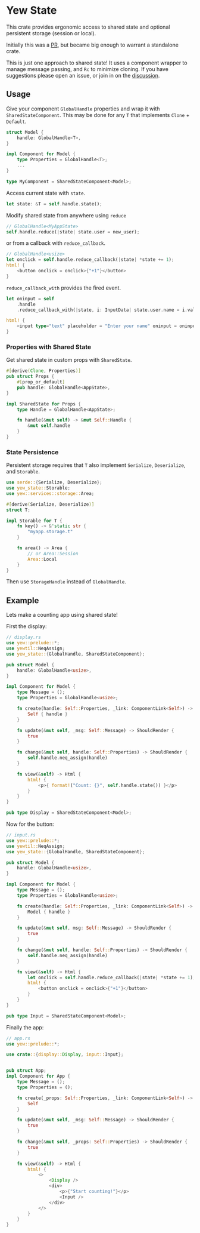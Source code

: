 # Yew State

This crate provides ergonomic access to shared state and optional persistent storage (session or local).

Initially this was a [PR](https://github.com/yewstack/yew/pull/1372), but became big
enough to warrant a standalone crate.

This is just one approach to shared state! It uses a component wrapper to manage message passing, and `Rc`
to minimize cloning. If you have suggestions please open an issue, or join in on the
[discussion](https://github.com/yewstack/yew/issues/576).

## Usage

Give your component `GlobalHandle` properties and wrap it with `SharedStateComponent`.
This may be done for any `T` that implements `Clone` + `Default`.
```rust
struct Model {
    handle: GlobalHandle<T>,
}

impl Component for Model {
    type Properties = GlobalHandle<T>;
    ...
}

type MyComponent = SharedStateComponent<Model>;
```

Access current state with `state`.
```rust
let state: &T = self.handle.state();
```

Modify shared state from anywhere using `reduce`
```rust
// GlobalHandle<MyAppState>
self.handle.reduce(|state| state.user = new_user);
```

or from a callback with `reduce_callback`.
```rust
// GlobalHandle<usize>
let onclick = self.handle.reduce_callback(|state| *state += 1);
html! {
    <button onclick = onclick>{"+1"}</button>
}
```

`reduce_callback_with` provides the fired event.
```rust
let oninput = self
    .handle
    .reduce_callback_with(|state, i: InputData| state.user.name = i.value);

html! {
    <input type="text" placeholder = "Enter your name" oninput = oninput />
}
```

### Properties with Shared State

Get shared state in custom props with `SharedState`.
```rust
#[derive(Clone, Properties)]
pub struct Props {
    #[prop_or_default]
    pub handle: GlobalHandle<AppState>,
}

impl SharedState for Props {
    type Handle = GlobalHandle<AppState>;

    fn handle(&mut self) -> &mut Self::Handle {
        &mut self.handle
    }
}
```

### State Persistence

Persistent storage requires that `T` also implement `Serialize`,
`Deserialize`, and `Storable`.
```rust
use serde::{Serialize, Deserialize};
use yew_state::Storable;
use yew::services::storage::Area;

#[derive(Serialize, Deserialize)]
struct T;

impl Storable for T {
    fn key() -> &'static str {
        "myapp.storage.t"
    }

    fn area() -> Area {
        // or Area::Session
        Area::Local
    }
}
```

Then use `StorageHandle` instead of `GlobalHandle`.

## Example

Lets make a counting app using shared state!

First the display:
```rust
// display.rs
use yew::prelude::*;
use yewtil::NeqAssign;
use yew_state::{GlobalHandle, SharedStateComponent};

pub struct Model {
    handle: GlobalHandle<usize>,
}

impl Component for Model {
    type Message = ();
    type Properties = GlobalHandle<usize>;

    fn create(handle: Self::Properties, _link: ComponentLink<Self>) -> Self {
        Self { handle }
    }

    fn update(&mut self, _msg: Self::Message) -> ShouldRender {
        true
    }

    fn change(&mut self, handle: Self::Properties) -> ShouldRender {
        self.handle.neq_assign(handle)
    }

    fn view(&self) -> Html {
        html! {
            <p>{ format!("Count: {}", self.handle.state()) }</p>
        }
    }
}

pub type Display = SharedStateComponent<Model>;
```

Now for the button:
```rust
// input.rs
use yew::prelude::*;
use yewtil::NeqAssign;
use yew_state::{GlobalHandle, SharedStateComponent};

pub struct Model {
    handle: GlobalHandle<usize>,
}

impl Component for Model {
    type Message = ();
    type Properties = GlobalHandle<usize>;

    fn create(handle: Self::Properties, _link: ComponentLink<Self>) -> Self {
        Model { handle }
    }

    fn update(&mut self, msg: Self::Message) -> ShouldRender {
        true
    }

    fn change(&mut self, handle: Self::Properties) -> ShouldRender {
        self.handle.neq_assign(handle)
    }

    fn view(&self) -> Html {
        let onclick = self.handle.reduce_callback(|state| *state += 1);
        html! {
            <button onclick = onclick>{"+1"}</button>
        }
    }
}

pub type Input = SharedStateComponent<Model>;
```

Finally the app:
```rust
// app.rs
use yew::prelude::*;

use crate::{display::Display, input::Input};


pub struct App;
impl Component for App {
    type Message = ();
    type Properties = ();

    fn create(_props: Self::Properties, _link: ComponentLink<Self>) -> Self {
        Self
    }

    fn update(&mut self, _msg: Self::Message) -> ShouldRender {
        true
    }

    fn change(&mut self, _props: Self::Properties) -> ShouldRender {
        true
    }

    fn view(&self) -> Html {
        html! {
            <>
                <Display />
                <div>
                    <p>{"Start counting!"}</p>
                    <Input />
                </div>
            </>
        }
    }
}
```
